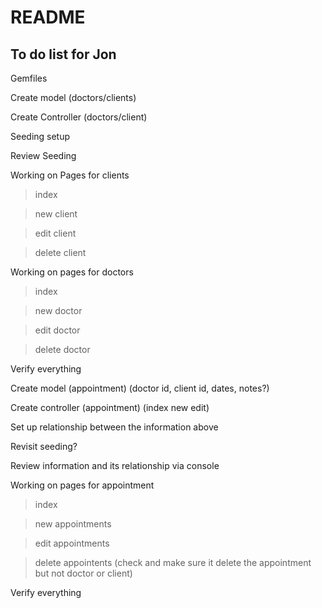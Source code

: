 # README

## To do list for Jon

Gemfiles

Create model (doctors/clients)

Create Controller (doctors/client)

Seeding setup

Review Seeding

Working on Pages for clients

>  index

>  new client

>  edit client

>  delete client

Working on pages for doctors

>  index

>  new doctor

>  edit doctor

>  delete doctor

Verify everything

Create model (appointment) (doctor id, client id, dates, notes?)

Create controller (appointment) (index new edit)

Set up relationship between the information above

Revisit seeding?

Review information and its relationship via console

Working on pages for appointment

>  index

>  new appointments

>  edit appointments

>  delete appointents (check and make sure it delete the appointment but not doctor or client)

Verify everything


